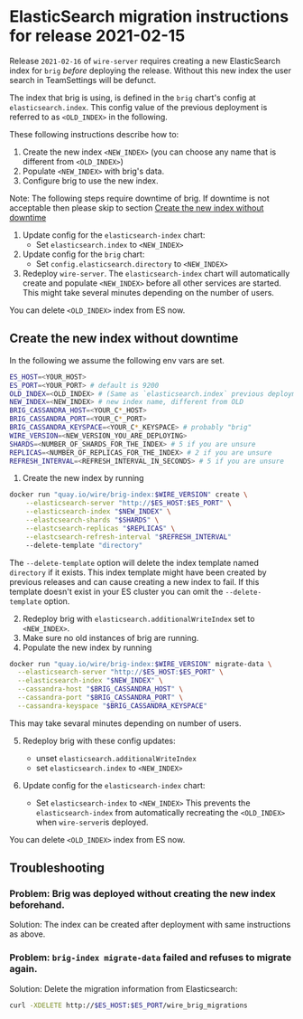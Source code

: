 # ElasticSearch migration instructions for release 2021-02-15

Release `2021-02-16` of `wire-server` requires creating a new ElasticSearch index for `brig` _before_ deploying the release. Without this new index the user search in TeamSettings will be defunct.

The index that brig is using, is defined in the `brig` chart's config at `elasticsearch.index`. This config value of the previous deployment is referred to as `<OLD_INDEX>` in the following.

These following instructions describe how to:

1. Create the new index `<NEW_INDEX>` (you can choose any name that is different from `<OLD_INDEX>`)
2. Populate `<NEW_INDEX>` with brig's data.
3. Configure brig to use the new index.

Note: The following steps require downtime of brig. If downtime is not acceptable then please skip to section [Create the new index without downtime](#create-the-new-index-without-downtime)

1. Update config for the `elasticsearch-index` chart:
    - Set `elasticsearch.index` to `<NEW_INDEX>`
2. Update config for the `brig` chart:
    - Set `config.elasticsearch.directory` to `<NEW_INDEX>`
3. Redeploy `wire-server`.
   The `elasticsearch-index` chart will automatically create and populate `<NEW_INDEX>`
   before all other services are started. This might take several minutes depending on the
   number of users.
   
You can delete `<OLD_INDEX>` index from ES now.

## Create the new index without downtime

In the following we assume the following env vars are set.

```bash
ES_HOST=<YOUR_HOST>
ES_PORT=<YOUR_PORT> # default is 9200
OLD_INDEX=<OLD_INDEX> # (Same as `elasticsearch.index` previous deployment)
NEW_INDEX=<NEW_INDEX> # new index name, different from OLD 
BRIG_CASSANDRA_HOST=<YOUR_C*_HOST>
BRIG_CASSANDRA_PORT=<YOUR_C*_PORT>
BRIG_CASSANDRA_KEYSPACE=<YOUR_C*_KEYSPACE> # probably "brig"
WIRE_VERSION=<NEW_VERSION_YOU_ARE_DEPLOYING>
SHARDS=<NUMBER_OF_SHARDS_FOR_THE_INDEX> # 5 if you are unsure
REPLICAS=<NUMBER_OF_REPLICAS_FOR_THE_INDEX> # 2 if you are unsure
REFRESH_INTERVAL=<REFRESH_INTERVAL_IN_SECONDS> # 5 if you are unsure
```

1. Create the new index by running

```sh
docker run "quay.io/wire/brig-index:$WIRE_VERSION" create \
    --elasticsearch-server "http://$ES_HOST:$ES_PORT" \
    --elasticsearch-index "$NEW_INDEX" \
    --elastcsearch-shards "$SHARDS" \
    --elastcsearch-replicas "$REPLICAS" \
    --elastcsearch-refresh-interval "$REFRESH_INTERVAL"
    --delete-template "directory"
```

The `--delete-template` option will delete the index template named `directory` if it exists.
This index template might have been created by previous releases and can cause creating a
new index to fail. If this template doesn't exist in your ES cluster you can omit the
`--delete-template` option.

2. Redeploy brig with `elasticsearch.additionalWriteIndex` set to `<NEW_INDEX>`.
3. Make sure no old instances of brig are running.
4. Populate the new index by running
```sh
docker run "quay.io/wire/brig-index:$WIRE_VERSION" migrate-data \
  --elasticsearch-server "http://$ES_HOST:$ES_PORT" \
  --elasticsearch-index "$NEW_INDEX" \
  --cassandra-host "$BRIG_CASSANDRA_HOST" \
  --cassandra-port "$BRIG_CASSANDRA_PORT" \
  --cassandra-keyspace "$BRIG_CASSANDRA_KEYSPACE"
```
This may take sevaral minutes depending on number of users.

5. Redeploy brig with these config updates:
    - unset `elasticsearch.additionalWriteIndex`
    - set `elasticsearch.index` to `<NEW_INDEX>`

6. Update config for the `elasticsearch-index` chart:
    - Set `elasticsearch-index` to `<NEW_INDEX>`
   This prevents the `elasticsearch-index` from automatically recreating the `<OLD_INDEX>`
   when `wire-server`is deployed.

You can delete `<OLD_INDEX>` index from ES now.

## Troubleshooting

### Problem: Brig was deployed without creating the new index beforehand.
Solution: The index can be created after deployment with same instructions as above.

### Problem: `brig-index migrate-data` failed and refuses to migrate again.
Solution: Delete the migration information from Elasticsearch:

  ```bash
  curl -XDELETE http://$ES_HOST:$ES_PORT/wire_brig_migrations
  ```
